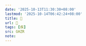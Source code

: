 ```yaml
---
date: '2025-10-13T11:30:30+08:00'
lastmod: '2025-10-14T06:42:24+08:00'
title: 󰦄
url: 󰦄
tags: [疾]
src: GHZR
note:
---
```

